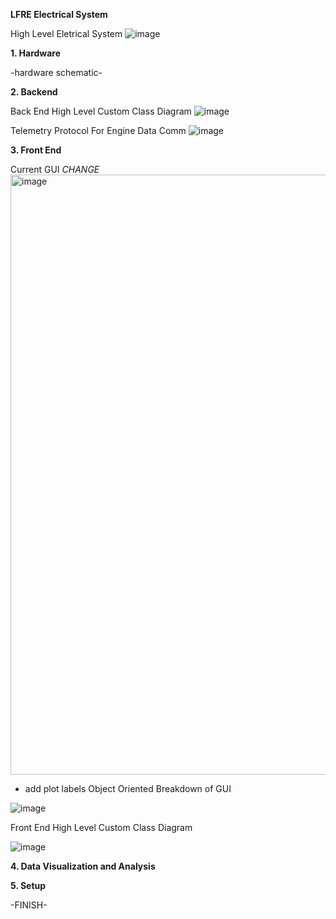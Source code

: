 **LFRE Electrical System**

High Level Eletrical System
![image](https://github.com/izukaike/LFRE/assets/117411866/d23d8c9e-566f-4f29-9e17-bb5c3276196b)

**1. Hardware**

-hardware schematic-

**2. Backend**

Back End High Level Custom Class Diagram
![image](https://github.com/izukaike/LFRE/assets/117411866/f5860839-77a2-4037-96f3-3bda5fd9b260)


Telemetry Protocol For Engine Data Comm
![image](https://github.com/izukaike/LFRE/assets/117411866/19f0df32-a673-4c0d-bf45-399a623059d7)

**3. Front End**

Current GUI *CHANGE*
<img width="960" alt="image" src="https://github.com/izukaike/LFRE/assets/117411866/d12b1c15-0224-4627-a386-ed0c50803c2d">

- add plot labels
Object Oriented Breakdown of GUI

![image](https://github.com/izukaike/LFRE/assets/117411866/2c15216e-c7f2-4a73-a018-24a8d017d138)

Front End High Level Custom Class Diagram

![image](https://github.com/izukaike/LFRE/assets/117411866/a35300d7-1d74-4952-a840-31cc79cfeb02)

**4. Data Visualization and Analysis**

**5. Setup**


-FINISH-



